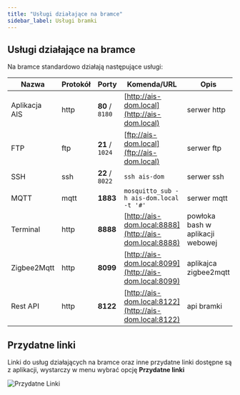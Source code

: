 ```yaml
---
title: "Usługi działające na bramce"
sidebar_label: Usługi bramki
---
```



## Usługi działające na bramce

Na bramce standardowo działają następujące usługi:

Nazwa         | Protokół | Porty | Komenda/URL                                                          | Opis
----          | ----     | ------- | -------                                                            | -----------
 Aplikacja AIS| http     | **80** / `8180`  | [http://ais-dom.local](http://ais-dom.local)              | serwer http
 FTP          | ftp      | **21** / `1024`  | [ftp://ais-dom.local](ftp://ais-dom.local)                | serwer ftp
 SSH          | ssh      | **22** / `8022`  | ```ssh ais-dom```                                         | serwer ssh
 MQTT         | mqtt     | **1883**         | ```mosquitto_sub -h ais-dom.local -t '#'```               | serwer mqtt
 Terminal     | http     | **8888**         | [http://ais-dom.local:8888](http://ais-dom.local:8888)    | powłoka bash w aplikacji webowej
 Zigbee2Mqtt  | http     | **8099**         | [http://ais-dom.local:8099](http://ais-dom.local:8099)    | aplikajca zigbee2mqtt
 Rest API     | http     | **8122**         | [http://ais-dom.local:8122](http://ais-dom.local:8122)    | api bramki


## Przydatne linki

Linki do usług działających na bramce oraz inne przydatne linki dostępne są z aplikacji, wystarczy w menu wybrać opcję **Przydatne linki**

![Przydatne Linki](/img/en/bramka/ais_gate_links.png)
